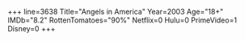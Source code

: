 +++
line=3638
Title="Angels in America"
Year=2003
Age="18+"
IMDb="8.2"
RottenTomatoes="90%"
Netflix=0
Hulu=0
PrimeVideo=1
Disney=0
+++

